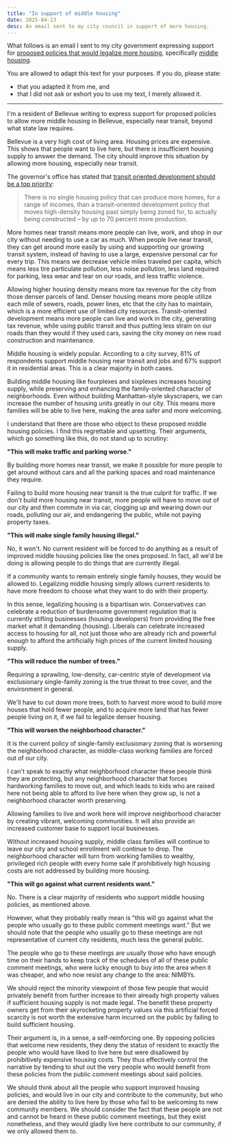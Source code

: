 ```yaml
---
title: "In support of middle housing"
date: 2025-04-13
desc: An email sent to my city council in support of more housing.
---
```


What follows is an email I sent to my city government expressing support for [proposed policies that would legalize more housing][plan], specifically [middle housing][middle].

You are allowed to adapt this text for your purposes. If you do, please state:

- that you adapted it from me, and
- that I did not ask or exhort you to use my text, I merely allowed it.

---

I'm a resident of Bellevue writing to express support for proposed policies to allow more middle housing in Bellevue, especially near transit, beyond what state law requires.

Bellevue is a very high cost of living area. Housing prices are expensive. This shows that people want to live here, but there is insufficient housing supply to answer the demand. The city should improve this situation by allowing more housing, especially near transit.

The governor's office has stated that [transit oriented development should be a top priority][tod]:

> There is no single housing policy that can produce more homes, for a range of incomes, than a transit-oriented development policy that moves high-density housing past simply being zoned for, to actually being constructed – by up to 70 percent more production.

More homes near transit means more people can live, work, and shop in our city without needing to use a car as much. When people live near transit, they can get around more easily by using and supporting our growing transit system, instead of having to use a large, expensive personal car for every trip. This means we decrease vehicle miles traveled per capita, which means less tire particulate pollution, less noise pollution, less land required for parking, less wear and tear on our roads, and less traffic violence.

Allowing higher housing density means more tax revenue for the city from those denser parcels of land. Denser housing means more people utilize each mile of sewers, roads, power lines, etc that the city has to maintain, which is a more efficient use of limited city resources. Transit-oriented development means more people can live and work in the city, generating tax revenue, while using public transit and thus putting less strain on our roads than they would if they used cars, saving the city money on new road construction and maintenance.

Middle housing is widely popular. According to a city survey, 81% of respondents support middle housing near transit and jobs and 67% support it in residential areas. This is a clear majority in both cases.

Building middle housing like fourplexes and sixplexes increases housing supply, while preserving and enhancing the family-oriented character of neighborhoods. Even without building Manhattan-style skyscrapers, we can increase the number of housing units greatly in our city. This means more families will be able to live here, making the area safer and more welcoming.

I understand that there are those who object to these proposed middle housing policies. I find this regrettable and upsetting. Their arguments, which go something like this, do not stand up to scrutiny:

**"This will make traffic and parking worse."**

By building more homes near transit, we make it possible for more people to get around without cars and all the parking spaces and road maintenance they require.

Failing to build more housing near transit is the true culprit for traffic. If we don't build more housing near transit, more people will have to move out of our city and then commute in via car, clogging up and wearing down our roads, polluting our air, and endangering the public, while not paying property taxes.

**"This will make single family housing illegal."**

No, it won't. No current resident will be forced to do anything as a result of improved middle housing policies like the ones proposed. In fact, all we'd be doing is allowing people to do things that are currently illegal.

If a community wants to remain entirely single family houses, they would be allowed to. Legalizing middle housing simply allows current residents to have more freedom to choose what they want to do with their property.

In this sense, legalizing housing is a bipartisan win. Conservatives can celebrate a reduction of burdensome government regulation that is currently stifling businesses (housing developers) from providing the free market what it demanding (housing). Liberals can celebrate increased access to housing for all, not just those who are already rich and powerful enough to afford the artificially high prices of the current limited housing supply.

**"This will reduce the number of trees."**

Requiring a sprawling, low-density, car-centric style of development via exclusionary single-family zoning is the true threat to tree cover, and the environment in general.

We'll have to cut down more trees, both to harvest more wood to build more houses that hold fewer people, and to acquire more land that has fewer people living on it, if we fail to legalize denser housing.

**"This will worsen the neighborhood character."**

It is the current policy of single-family exclusionary zoning that is worsening the neighborhood character, as middle-class working families are forced out of our city.

I can't speak to exactly what neighborhood character these people think they are protecting, but any neighborhood character that forces hardworking families to move out, and which leads to kids who are raised here not being able to afford to live here when they grow up, is not a neighborhood character worth preserving.

Allowing families to live and work here will improve neighborhood character by creating vibrant, welcoming communities. It will also provide an increased customer base to support local businesses.

Without increased housing supply, middle class families will continue to leave our city and school enrollment will continue to drop. The neighborhood character will turn from working families to wealthy, privileged rich people with every home sale if prohibitively high housing costs are not addressed by building more housing.

**"This will go against what current residents want."**

No. There is a clear majority of residents who support middle housing policies, as mentioned above.

However, what they probably really mean is "this will go against what the people who usually go to these public comment meetings want." But we should note that the people who usually go to these meetings are not representative of current city residents, much less the general public.

The people who go to these meetings are usually those who have enough time on their hands to keep track of the schedules of all of these public comment meetings, who were lucky enough to buy into the area when it was cheaper, and who now resist any change to the area: NIMBYs.

We should reject the minority viewpoint of those few people that would privately benefit from further increase to their already high property values if sufficient housing supply is not made legal. The benefit these property owners get from their skyrocketing property values via this artificial forced scarcity is not worth the extensive harm incurred on the public by failing to build sufficient housing.

Their argument is, in a sense, a self-reinforcing one. By opposing policies that welcome new residents, they deny the status of resident to exactly the people who would have liked to live here but were disallowed by prohibitively expensive housing costs. They thus effectively control the narrative by tending to shut out the very people who would benefit from these policies from the public comment meetings about said policies.

We should think about all the people who support improved housing policies, and would live in our city and contribute to the community, but who are denied the ability to live here by those who fail to be welcoming to new community members. We should consider the fact that these people are not and cannot be heard in these public comment meetings, but they exist nonetheless, and they would gladly live here contribute to our community, if we only allowed them to.

[tod]: https://www.theurbanist.org/2025/01/24/ferguson-team-transit-oriented-development-should-be-top-priority/
[plan]: https://static1.squarespace.com/static/5d70140860791400013fe3ce/t/6781783bd5ecaf25ebef1d68/1736538172811/Proposed+Housing+Action+Plan+final.pdf
[middle]: https://en.wikipedia.org/wiki/Missing_middle_housing
